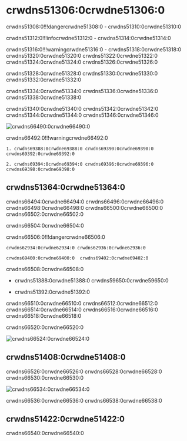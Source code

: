 # crwdns51306:0crwdne51306:0

crwdns51308:0!!!dangercrwdne51308:0
    - crwdns51310:0crwdne51310:0

crwdns51312:0!!!infocrwdne51312:0
    - crwdns51314:0crwdne51314:0

crwdns51316:0!!!warningcrwdne51316:0
    - crwdns51318:0crwdne51318:0 crwdns51320:0crwdne51320:0 crwdns51322:0crwdne51322:0 crwdns51324:0crwdne51324:0 crwdns51326:0crwdne51326:0

crwdns51328:0crwdne51328:0 crwdns51330:0crwdne51330:0 crwdns51332:0crwdne51332:0

crwdns51334:0crwdne51334:0 crwdns51336:0crwdne51336:0 crwdns51338:0crwdne51338:0

crwdns51340:0crwdne51340:0 crwdns51342:0crwdne51342:0 crwdns51344:0crwdne51344:0 crwdns51346:0crwdne51346:0

![crwdns66490:0crwdne66490:0](crwdns66488:0crwdne66488:0)

crwdns66492:0!!!warningcrwdne66492:0

    1. crwdns69388:0crwdne69388:0 crwdns69390:0crwdne69390:0 crwdns69392:0crwdne69392:0

    2. crwdns69394:0crwdne69394:0 crwdns69396:0crwdne69396:0 crwdns69398:0crwdne69398:0

## crwdns51364:0crwdne51364:0

crwdns66494:0crwdne66494:0  crwdns66496:0crwdne66496:0 crwdns66498:0crwdne66498:0 crwdns66500:0crwdne66500:0 crwdns66502:0crwdne66502:0

crwdns66504:0crwdne66504:0

crwdns66506:0!!!dangercrwdne66506:0

    crwdns62934:0crwdne62934:0 crwdns62936:0crwdne62936:0 
    
    crwdns69400:0crwdne69400:0  crwdns69402:0crwdne69402:0

crwdns66508:0crwdne66508:0

* crwdns51388:0crwdne51388:0 crwdns59650:0crwdne59650:0

* crwdns51392:0crwdne51392:0

crwdns66510:0crwdne66510:0 crwdns66512:0crwdne66512:0 crwdns66514:0crwdne66514:0 crwdns66516:0crwdne66516:0 crwdns66518:0crwdne66518:0

crwdns66520:0crwdne66520:0

![crwdns66524:0crwdne66524:0](crwdns66522:0crwdne66522:0)

## crwdns51408:0crwdne51408:0

crwdns66526:0crwdne66526:0 crwdns66528:0crwdne66528:0 crwdns66530:0crwdne66530:0

![crwdns66534:0crwdne66534:0](crwdns66532:0crwdne66532:0)

crwdns66536:0crwdne66536:0 crwdns66538:0crwdne66538:0

## crwdns51422:0crwdne51422:0

crwdns66540:0crwdne66540:0
